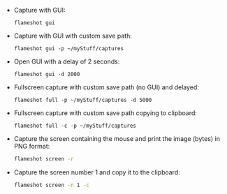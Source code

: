 - Capture with GUI:

  ```
  flameshot gui
  ```

- Capture with GUI with custom save path:

  ```
  flameshot gui -p ~/myStuff/captures
  ```

- Open GUI with a delay of 2 seconds:

  ```
  flameshot gui -d 2000
  ```

- Fullscreen capture with custom save path (no GUI) and delayed:

  ```
  flameshot full -p ~/myStuff/captures -d 5000
  ```

- Fullscreen capture with custom save path copying to clipboard:

  ```
  flameshot full -c -p ~/myStuff/captures
  ```

- Capture the screen containing the mouse and print the image (bytes) in PNG format:

  ```bash
  flameshot screen -r
  ```

- Capture the screen number 1 and copy it to the clipboard:

  ```bash
  flameshot screen -n 1 -c
  ```

